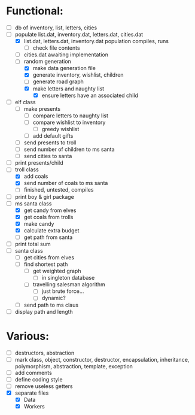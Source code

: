 # Functional:
- [ ] db of inventory, list, letters, cities
- [ ] populate list.dat, inventory.dat, letters.dat, cities.dat
    - [x] list.dat, letters.dat, inventory.dat population compiles, runs
        - [ ] check file contents
    - [ ] cities.dat awaiting implementation
    - [ ] random generation
        - [x] make data generation file
        - [x] generate inventory, wishlist, children
        - [ ] generate road graph
        - [x] make letters and naughty list
            - [x] ensure letters have an associated child
- [ ] elf class
    - [ ] make presents
        - [ ] compare letters to naughty list
        - [ ] compare wishlist to inventory
            - [ ] greedy wishlist
        - [ ] add default gifts
    - [ ] send presents to troll
    - [ ] send number of children to ms santa
    - [ ] send cities to santa
- [ ] print presents/child
- [ ] troll class
    - [x] add coals
    - [x] send number of coals to ms santa
    - [ ] finished, untested, compiles
- [ ] print boy & girl package
- [ ] ms santa class
    - [x] get candy from elves
    - [x] get coals from trolls
    - [x] make candy
    - [x] calculate extra budget
    - [ ] get path from santa
- [ ] print total sum
- [ ] santa class
    - [ ] get cities from elves
    - [ ] find shortest path
        - [ ] get weighted graph
            - [ ] in singleton database
        - [ ] travelling salesman algorithm
            - [ ] just brute force...
            - [ ] dynamic?
    - [ ] send path to ms claus
- [ ] display path and length

# Various:
- [ ] destructors, abstraction
- [ ] mark class, object, constructor, destructor, encapsulation, inheritance, polymorphism, abstraction, template, exception
- [ ] add comments
- [ ] define coding style
- [ ] remove useless getters
- [x] separate files
    - [x] Data
    - [x] Workers
